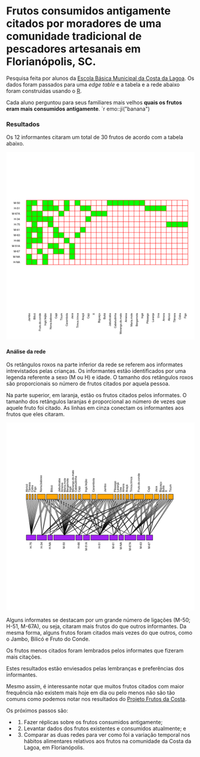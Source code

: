 # Frutos consumidos antigamente citados por moradores de uma comunidade tradicional de pescadores artesanais em Florianópolis, SC.

Pesquisa feita por alunos da [Escola Básica Municipal da Costa da Lagoa](https://comparaescola.com/index.php/escola-municipal-ebm-costa-da-lagoa-servidao-caminho-costa-da-lagoa-0-ponto-16-lagoa-da-conceicao-88062-370-florianopolis-sc/). Os dados foram passados para uma _edge table_ e a tabela e a rede abaixo foram construidas usando o [R](https://www.r-project.org/).

Cada aluno perguntou para seus familiares mais velhos **quais os frutos eram mais consumidos antigamente**. `r emo::ji("banana")

### Resultados

Os 12 informantes citaram um total de 30 frutos de acordo com a tabela abaixo.

<img src="tabela.png"/>


#### Análise da rede

Os retângulos roxos na parte inferior da rede se referem aos informates intrevistados pelas crianças. Os informantes estão identificados por uma legenda referente a sexo (M ou H) e idade. O tamanho dos retângulos roxos são proporcionais so número de frutos citados por aquela pessoa.

Na parte superior, em laranja, estão os frutos citados pelos informates. O tamanho dos retângulos laranjas é proporcional ao número de vezes que aquele fruto foi citado. As linhas em cinza conectam os informantes aos frutos que eles citaram.

<img src="rede_costa.png"/>

Alguns informates se destacam por um grande número de ligações (M-50; H-51, M-67A), ou seja, citaram mais frutos do que outros informantes. Da mesma forma, alguns frutos foram citados mais vezes do que outros, como o Jambo, Bilicó e Fruto do Conde.

Os frutos menos citados foram lembrados pelos informates que fizeram mais citações. 

Estes resultados estão enviesados pelas lembranças e preferências dos informantes.

Mesmo assim, é interessante notar que muitos frutos citados com maior frequência não existem mais hoje em dia ou pelo menos não são tão comuns como podemos notar nos resultados do [Projeto Frutos da Costa](https://frutosdacosta.netlify.app/species.html).

Os próximos passos são:

- 1. Fazer réplicas sobre os frutos consumidos antigamente;

- 2. Levantar dados dos frutos existentes e consumidos atualmente; e

- 3. Comparar as duas redes para ver como foi a variação temporal nos hábitos alimentares relativos aos frutos na comunidade da Costa da Lagoa, em Florianópolis.


